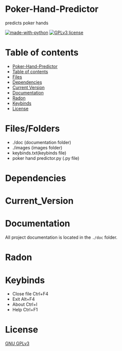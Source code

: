 # Poker-Hand-Predictor
predicts poker hands


[![made-with-python](https://img.shields.io/badge/Made%20with-Python-1f425f.svg)](https://www.python.org/) [![GPLv3 license](https://img.shields.io/badge/License-GPLv3-blue.svg)](http://perso.crans.org/besson/LICENSE.html)

# Table of contents

<!--ts-->
  * [Poker-Hand-Predictor](#Poker-Hand-Predictor)
  * [Table of contents](#Table_of_contents)
  * [Files](#Files)
  * [Dependencies](#Dependencies)
  * [Current Version](#Current_Version)
  * [Documentation](#Documentation)
  * [Radon](#Radon)
  * [Keybinds](#Keybinds)
  * [License](#License)
<!--te-->

# Files/Folders

<ul>
  <li> ./doc (documentation folder)
  <li> ./images (images folder) </li>
  <li> keybinds.txt(keybinds file) </li>
  <li> poker hand predictor.py (.py file) </li>
</ul>

# Dependencies

# Current_Version


# Documentation

All project documentation is located in the `./doc`  folder.

# Radon


# Keybinds

<ul>
  <li> Close file Ctrl+F4 </li>
  <li> Exit Alt+F4 </li>
  <li> About Ctrl+I </li>
  <li> Help Ctrl+F1 </li>
</ul>

# License

[GNU GPLv3](https://choosealicense.com/licenses/gpl-3.0/)